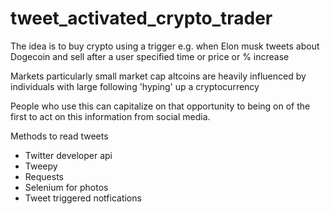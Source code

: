 # tweet_activated_crypto_trader
The idea is to buy crypto using a trigger e.g. when Elon musk tweets about Dogecoin and sell after a user specified time or price or % increase

Markets particularly small market cap altcoins are heavily influenced by individuals with large following 'hyping' up a cryptocurrency

People who use this can capitalize on that opportunity to being on of the first to act on this information from social media.


Methods to read tweets
- Twitter developer api
- Tweepy
- Requests
- Selenium for photos
- Tweet triggered notfications